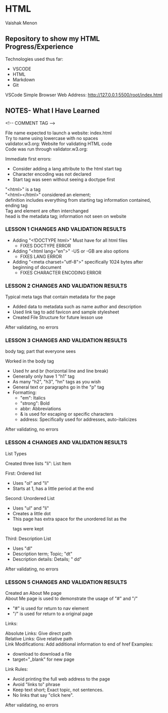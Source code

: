 # HTML

Vaishak Menon

## Repository to show my HTML Progress/Experience

Technologies used thus far:

- VSCODE
- HTML
- Markdown
- Git

VSCode Simple Browser Web Address: http://127.0.0.1:5500/root/index.html

## NOTES- What I Have Learned

\<!-- COMMENT TAG -->

File name expected to launch a website: index.html  
Try to name using lowercase with no spaces  
validator.w3.org: Website for validating HTML code  
Code was run through validator.w3.org:

Immediate first errors:

- Consider adding a lang attribute to the html start tag
- Character encoding was not declared
- Start tag was seen without seeing a doctype first

"\<html>" is a tag  
"\<html>\</html>" considered an element;  
definition includes everything from starting tag
information contained, ending tag  
Tag and element are often interchanged  
head is the metadata tag; information not seen on website

### **LESSON 1 CHANGES AND VALIDATION RESULTS**

- Adding "\<!DOCTYPE html>" Must have for all html files
  - FIXES DOCTYPE ERROR
- Adding "\<html lang="en">" -US or -GB are also options
  - FIXES LANG ERROR
- Adding "\<meta charset="utf-8">" specifically 1024 bytes after beginning of document
  - FIXES CHARACTER ENCODING ERROR

### **LESSON 2 CHANGES AND VALIDATION RESULTS**

Typical meta tags that contain metadata for the page

- Added data to metadata such as name author and description
- Used link tag to add favicon and sample stylesheet
- Created File Structure for future lesson use

After validating, no errors

### **LESSON 3 CHANGES AND VALIDATION RESULTS**

body tag; part that everyone sees

Worked in the body tag

- Used hr and br (horizontal line and line break)
- Generally only have 1 "h1" tag
- As many "h2", "h3", "hn" tags as you wish
- General text or paragraphs go in the "p" tag
- Formatting:
  - "em": Italics
  - "strong": Bold
  - abbr: Abbreviations
  - & is used for escaping or specific characters
  - address: Specifically used for addresses, auto-italicizes

After validating, no errors

### **LESSON 4 CHANGES AND VALIDATION RESULTS**

List Types

Created three lists
"li": List Item

First: Ordered list

- Uses "ol" and "li"
- Starts at 1, has a little period at the end

Second: Unordered List

- Uses "ul" and "li"
- Creates a little dot
- This page has extra space for the
  unordered list as the <p> tags were kept

Third: Description List

- Uses "dl"
- Description term; Topic; "dt"
- Description details: Details; " dd"

After validating, no errors

### **LESSON 5 CHANGES AND VALIDATION RESULTS**

Created an About Me page  
About Me page is used to demonstrate the usage of "#" and "/"

- "#" is used for return to nav element
- "/" is used for return to a original page

Links:

Absolute Links: Give direct path  
Relative Links: Give relative path  
Link Modifications: Add additional information to end of href
Examples:

- download to download a file
- target="\_blank" for new page

Link Rules:

- Avoid printing the full web address to the page
- Avoid "links to" phrase
- Keep text short; Exact topic, not sentences.
- No links that say "click here".

After validating, no errors
